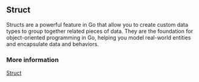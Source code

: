 ## Struct

Structs are a powerful feature in Go that allow you to create custom data types to group together related pieces of data.
They are the foundation for object-oriented programming in Go, helping you model real-world entities and encapsulate data and behaviors.

### More information

[Struct](https://go101.org/article/struct.html)
